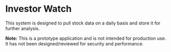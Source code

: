 # Investor Watch
This system is designed to pull stock data on a daily basis and store it for further analysis.

**Note:** This is a prototype application and is not intended for production use. It has not been designed/reviewed for security and performance.